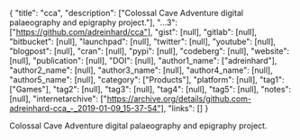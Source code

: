 {
  "title": "cca",
  "description": ["Colossal Cave Adventure digital palaeography and epigraphy project."],
  "...3": ["https://github.com/adreinhard/cca"],
  "gist": [null],
  "gitlab": [null],
  "bitbucket": [null],
  "launchpad": [null],
  "twitter": [null],
  "youtube": [null],
  "blogpost": [null],
  "cran": [null],
  "pypi": [null],
  "codeberg": [null],
  "website": [null],
  "publication": [null],
  "DOI": [null],
  "author1_name": ["adreinhard"],
  "author2_name": [null],
  "author3_name": [null],
  "author4_name": [null],
  "author5_name": [null],
  "category": ["Products"],
  "platform": [null],
  "tag1": ["Games"],
  "tag2": [null],
  "tag3": [null],
  "tag4": [null],
  "tag5": [null],
  "notes": [null],
  "internetarchive": ["https://archive.org/details/github.com-adreinhard-cca_-_2019-01-09_15-37-54"],
  "links": []
}

<!-- Generated by csv2md.R – do not edit by hand -->

Colossal Cave Adventure digital palaeography and epigraphy project.